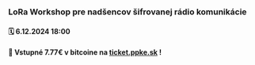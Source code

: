 ### LoRa Workshop pre nadšencov šifrovanej rádio komunikácie
#### 🗓️ 6.12.2024 18:00

#### 🎫 Vstupné 7.77€ v bitcoine na <a href="https://ticket.ppke.sk" target="_blank">ticket.ppke.sk</a> !
